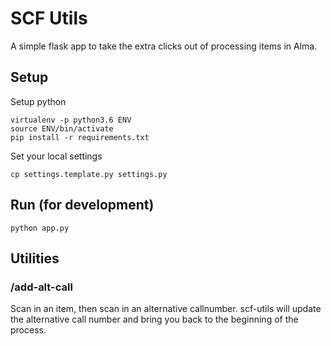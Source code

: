 # SCF Utils
A simple flask app to take the extra clicks out of processing items in Alma.

## Setup
Setup python
```
virtualenv -p python3.6 ENV
source ENV/bin/activate
pip install -r requirements.txt
```

Set your local settings
```
cp settings.template.py settings.py
```
## Run (for development)
```
python app.py
```

## Utilities
### /add-alt-call
Scan in an item, then scan in an alternative callnumber. scf-utils will update the alternative call number and bring you back to the beginning of the process.
